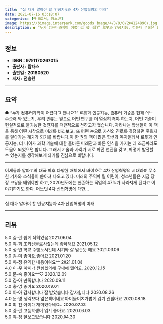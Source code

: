 ```yaml
---
title: "십 대가 알아야 할 인공지능과 4차 산업혁명의 미래"
date: 2021-07-16 03:18:07
categories: [국내도서, 청소년]
image: https://bimage.interpark.com/goods_image/4/8/9/0/284124890s.jpg
description: ● “누가 컴퓨터과학이 어렵다고 했나요?” 로봇과 인공지능, 컴퓨터 기술은 현재 어느 수준에 와 있는지, 우리 인류는 앞으로 어떤 연구를 더 열심히 해야 하는지, 어떤 기술이 현실적으로 불가능한 것인지를 객관적으로 전하고자 했습니다. 자라나는 학생들이 이 책을 통해 어떤 시각으로 미래
---
```


## **정보**

- **ISBN : 9791170262015**
- **출판사 : 팜파스**
- **출판일 : 20180520**
- **저자 : 전승민**

------



## **요약**

●  “누가 컴퓨터과학이 어렵다고 했나요?” 로봇과 인공지능, 컴퓨터 기술은 현재 어느 수준에 와 있는지, 우리 인류는 앞으로 어떤 연구를 더 열심히 해야 하는지, 어떤 기술이 현실적으로 불가능한 것인지를 객관적으로 전하고자 했습니다. 자라나는 학생들이 이 책을 통해 어떤 시각으로 미래를 바라보고, 또 어떤 눈으로 자신의 진로를 결정하면 좋을지를 알아가는 계기가 되기를 바랍니다.이 한 권의 책이 많은 학생과 독자들께서 로봇과 인공지능, 더 나아가 과학 기술에 대한 올바른 미래관과 바른 인식을 가지는 데 조금이라도 도움이 되었으면 합니다. 그래서 기술과 사회가 서로 어떤 연관을 갖고, 어떻게 발전할 수 있는지를 생각해보게 되기를 진심으로 바랍니다.

------

이세돌과 알파고의 대국 이후 다양한 매체에서 바야흐로 4차 산업혁명의 시대라며 무수한 기사와 소식들이 쏟아져 나오고 있다. 미래의 주역이 될 어린이, 청소년들은 지금 당장 코딩을 배워야만 하고, 2020년도에는 현존하는 직업의 47%가 사라지게 된다고 이야기하기도 한다. 어느덧 4차 산업혁명에 대한... 

------


십 대가 알아야 할 인공지능과 4차 산업혁명의 미래 

------


## **리뷰** 

5.0 김-란 쉽게 적혀있음 2021.06.04 <br/>5.0 박-희 조카선물로사줬는데 좋아해요 2021.05.12 <br/>5.0 정-연 학교 수행도서인데 시기와 잘 맞는듯 해요 2021.03.06 <br/>5.0 김-미 좋아요.좋아요 2021.01.20 <br/>5.0 박-정 유익한 내용이여요^^ 2021.01.08 <br/>4.0 이-주 아이가 관심있어해 구매해 줬어요.  2020.12.15 <br/>5.0 문-숙 좋아요^^♡ 2020.12.09 <br/>5.0 김-아 만족합니다  2020.09.11 <br/>5.0 홍-명 좋아요 2020.09.01 <br/>5.0 이-아 감사합니다 잘 받았습니다 감사합니다  2020.08.26 <br/>4.0 문-영 생각보다 얇은책이네요
아이들이ㅈ가볍게 읽기 괜찮아요 2020.08.18 <br/>5.0 최-진 아이가 재미있다네요.. 2020.07.03 <br/>5.0 강-란 고등학생이 읽기 좋아요. 2020.06.03 <br/>5.0 박-정 잘보고있습니다 2020.04.30 <br/>